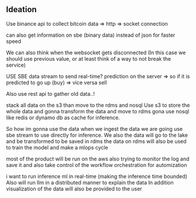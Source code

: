 ## Ideation

Use binance api to collect bitcoin data
=> http
=> socket connection

can also get information on sbe (binary data) instead of json for faster speed

We can also think when the websocket gets disconnected (In this case we should use previous value, or at least think of a way to not break the service)

USE SBE data stream to send real-time? prediction on the server
=> so if it is predicted to go up (buy)
=> vice versa sell

Also use rest api to gather old data..!

stack all data on the s3 than move to the rdms and nosql
Use s3 to store the whole data 
and gonna transform the data and move to rdms
gona use nosql like redis or dynamo db as cache for inference.

So how im gonna use the data
when we ingest the data we are going use sbe stream to use directly for inference.
We also the data will go to the lake and be transformed to be saved in rdms
the data on rdms will also be used to train the model
and make a mlops cycle

most of the product will be run on the aws 
also trying to monitor the log and save it and also take control of the workflow orchestration for automization

i want to run inference ml in real-time (making the inference time bounded)
Also will run llm in a distributed manner to explain the data
In addition visualization of the data will also be provided to the user